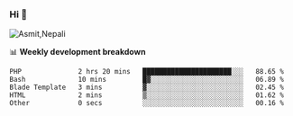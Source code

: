 ### Hi 👋

![Asmit,Nepali](https://media.giphy.com/media/L8K62iTDkzGX6/giphy.gif)
<!--
**asmit99nepali/asmit99nepali** is a ✨ _special_ ✨ repository because its `README.md` (this file) appears on your GitHub profile.

Here are some ideas to get you started:

- 🔭 I’m currently working on ...
- 🌱 I’m currently learning ...
- 👯 I’m looking to collaborate on ...
- 🤔 I’m looking for help with ...
- 💬 Ask me about ...
- 📫 How to reach me: ...
- 😄 Pronouns: ...
- ⚡ Fun fact: ...
-->


📊 **Weekly development breakdown**
<!--START_SECTION:waka-->

```text
PHP              2 hrs 20 mins   ██████████████████████░░░   88.65 %
Bash             10 mins         █▓░░░░░░░░░░░░░░░░░░░░░░░   06.89 %
Blade Template   3 mins          ▓░░░░░░░░░░░░░░░░░░░░░░░░   02.45 %
HTML             2 mins          ▒░░░░░░░░░░░░░░░░░░░░░░░░   01.62 %
Other            0 secs          ░░░░░░░░░░░░░░░░░░░░░░░░░   00.16 %
```

<!--END_SECTION:waka-->

